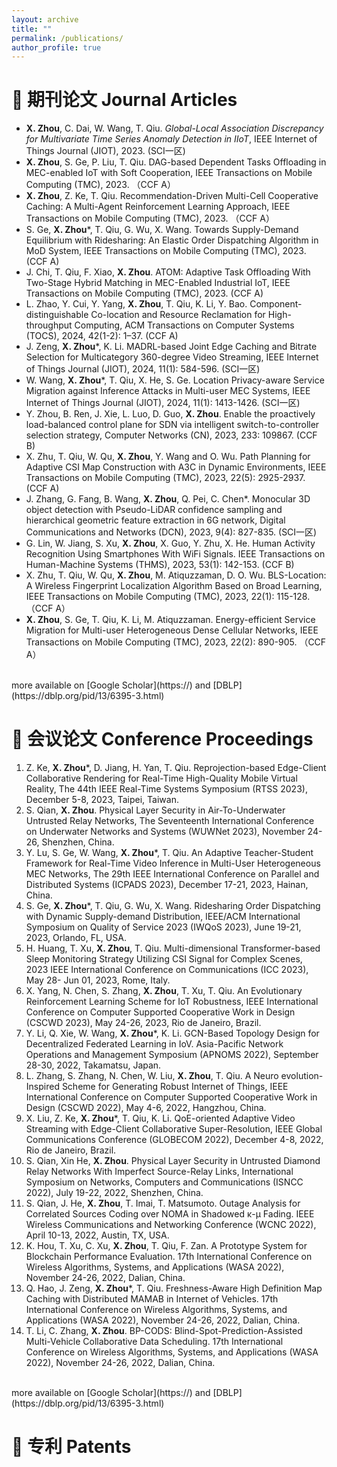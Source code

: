 ```yaml
---
layout: archive
title: ""
permalink: /publications/
author_profile: true
---
```


<span class='anchor' id='Journal'></span>

# 📃 期刊论文 Journal Articles 
- **X. Zhou**, C. Dai, W. Wang, T. Qiu. *Global-Local Association Discrepancy for Multivariate Time Series Anomaly Detection in IIoT*, IEEE Internet of Things Journal (JIOT), 2023. (SCI一区)
- **X. Zhou**, S. Ge, P. Liu, T. Qiu. DAG-based Dependent Tasks Offloading in MEC-enabled IoT with Soft Cooperation, IEEE Transactions on Mobile Computing (TMC), 2023. （CCF A）
- **X. Zhou**, Z. Ke, T. Qiu. Recommendation-Driven Multi-Cell Cooperative Caching: A Multi-Agent Reinforcement Learning Approach, IEEE Transactions on Mobile Computing (TMC), 2023. （CCF A）
- S. Ge, **X. Zhou***, T. Qiu, G. Wu, X. Wang. Towards Supply-Demand Equilibrium with Ridesharing: An Elastic Order Dispatching Algorithm in MoD System, IEEE Transactions on Mobile Computing (TMC), 2023. (CCF A)
- J. Chi, T. Qiu, F. Xiao, **X. Zhou**. ATOM: Adaptive Task Offloading With Two-Stage Hybrid Matching in MEC-Enabled Industrial IoT, IEEE Transactions on Mobile Computing (TMC), 2023. (CCF A)
- L. Zhao, Y. Cui, Y. Yang, **X. Zhou**, T. Qiu, K. Li, Y. Bao. Component-distinguishable Co-location and Resource Reclamation for High-throughput Computing, ACM Transactions on Computer Systems (TOCS), 2024, 42(1-2): 1–37. (CCF A)
- J. Zeng, **X. Zhou***, K. Li. MADRL-based Joint Edge Caching and Bitrate Selection for Multicategory 360-degree Video Streaming, IEEE Internet of Things Journal (JIOT), 2024, 11(1): 584-596. (SCI一区)
- W. Wang, **X. Zhou***, T. Qiu, X. He, S. Ge. Location Privacy-aware Service Migration against Inference Attacks in Multi-user MEC Systems, IEEE Internet of Things Journal (JIOT), 2024, 11(1): 1413-1426. (SCI一区)
- Y. Zhou, B. Ren, J. Xie, L. Luo, D. Guo, **X. Zhou**. Enable the proactively load-balanced control plane for SDN via intelligent switch-to-controller selection strategy, Computer Networks (CN), 2023, 233: 109867. (CCF B)
- X. Zhu, T. Qiu, W. Qu, **X. Zhou**, Y. Wang and O. Wu. Path Planning for Adaptive CSI Map Construction with A3C in Dynamic Environments, IEEE Transactions on Mobile Computing (TMC), 2023, 22(5): 2925-2937. (CCF A)
- J. Zhang, G. Fang, B. Wang, **X. Zhou**, Q. Pei, C. Chen*. Monocular 3D object detection with Pseudo-LiDAR confidence sampling and hierarchical geometric feature extraction in 6G network, Digital Communications and Networks (DCN), 2023, 9(4): 827-835. (SCI一区)
- G. Lin, W. Jiang, S. Xu, **X. Zhou**, X. Guo, Y. Zhu, X. He. Human Activity Recognition Using Smartphones With WiFi Signals. IEEE Transactions on Human-Machine Systems (THMS), 2023, 53(1): 142-153. (CCF B)
- X. Zhu, T. Qiu, W. Qu, **X. Zhou**, M. Atiquzzaman, D. O. Wu. BLS-Location: A Wireless Fingerprint Localization Algorithm Based on Broad Learning, IEEE Transactions on Mobile Computing (TMC), 2023, 22(1): 115-128. （CCF A）
- **X. Zhou**, S. Ge, T. Qiu, K. Li, M. Atiquzzaman. Energy-efficient Service Migration for Multi-user Heterogeneous Dense Cellular Networks, IEEE Transactions on Mobile Computing (TMC), 2023, 22(2): 890-905. （CCF A）
<br/>
more available on [Google Scholar](https://) and [DBLP](https://dblp.org/pid/13/6395-3.html)


<span class='anchor' id='Conference'></span>

# 📜 会议论文 Conference Proceedings
1. Z. Ke, **X. Zhou***, D. Jiang, H. Yan, T. Qiu. Reprojection-based Edge-Client Collaborative Rendering for Real-Time High-Quality Mobile Virtual Reality, The 44th IEEE Real-Time Systems Symposium (RTSS 2023), December 5-8, 2023, Taipei, Taiwan.
2.	S. Qian, **X. Zhou**. Physical Layer Security in Air-To-Underwater Untrusted Relay Networks, The Seventeenth International Conference on Underwater Networks and Systems (WUWNet 2023), November 24-26, Shenzhen, China.
3.	Y. Lu, S. Ge, W. Wang, **X. Zhou***, T. Qiu. An Adaptive Teacher-Student Framework for Real-Time Video Inference in Multi-User Heterogeneous MEC Networks, The 29th IEEE International Conference on Parallel and Distributed Systems (ICPADS 2023), December 17-21, 2023, Hainan, China.
4.	S. Ge, **X. Zhou***, T. Qiu, G. Wu, X. Wang. Ridesharing Order Dispatching with Dynamic Supply-demand Distribution, IEEE/ACM International Symposium on Quality of Service 2023 (IWQoS 2023), June 19-21, 2023, Orlando, FL, USA.
5.	H. Huang, T. Xu, **X. Zhou**, T. Qiu. Multi-dimensional Transformer-based Sleep Monitoring Strategy Utilizing CSI Signal for Complex Scenes, 2023 IEEE International Conference on Communications (ICC 2023), May 28- Jun 01, 2023, Rome, Italy.
6.	X. Yang, N. Chen, S. Zhang, **X. Zhou**, T. Xu, T. Qiu. An Evolutionary Reinforcement Learning Scheme for IoT Robustness, IEEE International Conference on Computer Supported Cooperative Work in Design (CSCWD 2023), May 24-26, 2023, Rio de Janeiro, Brazil.
7.	Y. Li, Q. Xie, W. Wang, **X. Zhou***, K. Li. GCN-Based Topology Design for Decentralized Federated Learning in IoV. Asia-Pacific Network Operations and Management Symposium (APNOMS 2022), September 28-30, 2022, Takamatsu, Japan.
8.	L. Zhang, S. Zhang, N. Chen, W. Liu, **X. Zhou**, T. Qiu. A Neuro evolution-Inspired Scheme for Generating Robust Internet of Things, IEEE International Conference on Computer Supported Cooperative Work in Design (CSCWD 2022), May 4-6, 2022, Hangzhou, China.
9.	X. Liu, Z. Ke, **X. Zhou***, T. Qiu, K. Li. QoE-oriented Adaptive Video Streaming with Edge-Client Collaborative Super-Resolution, IEEE Global Communications Conference (GLOBECOM 2022), December 4-8, 2022, Rio de Janeiro, Brazil.
10.	S. Qian, Xin He, **X. Zhou**. Physical Layer Security in Untrusted Diamond Relay Networks With Imperfect Source-Relay Links, International Symposium on Networks, Computers and Communications (ISNCC 2022), July 19-22, 2022, Shenzhen, China.
11.	S. Qian, J. He, **X. Zhou**, T. Imai, T. Matsumoto. Outage Analysis for Correlated Sources Coding over NOMA in Shadowed κ-μ Fading. IEEE Wireless Communications and Networking Conference (WCNC 2022), April 10-13, 2022, Austin, TX, USA.
12.	K. Hou, T. Xu, C. Xu, **X. Zhou**, T. Qiu, F. Zan. A Prototype System for Blockchain Performance Evaluation. 17th International Conference on Wireless Algorithms, Systems, and Applications (WASA 2022), November 24-26, 2022, Dalian, China.
13.	Q. Hao, J. Zeng, **X. Zhou***, T. Qiu. Freshness-Aware High Definition Map Caching with Distributed MAMAB in Internet of Vehicles. 17th International Conference on Wireless Algorithms, Systems, and Applications (WASA 2022), November 24-26, 2022, Dalian, China.
14.	T. Li, C. Zhang, **X. Zhou**. BP-CODS: Blind-Spot-Prediction-Assisted Multi-Vehicle Collaborative Data Scheduling. 17th International Conference on Wireless Algorithms, Systems, and Applications (WASA 2022), November 24-26, 2022, Dalian, China.

<br/>
more available on [Google Scholar](https://) and [DBLP](https://dblp.org/pid/13/6395-3.html)

<span class='anchor' id='Patent'></span>

# 📑 专利 Patents

<br/>
<br/>
<br/>
<br/>